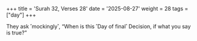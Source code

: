 +++
title = 'Surah 32, Verses 28'
date = '2025-08-27'
weight = 28
tags = ["day"]
+++

They ask ˹mockingly˺, “When is this ˹Day of final˺ Decision, if what you say is true?”